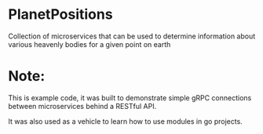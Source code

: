 # PlanetPositions
Collection of microservices that can be used to determine information about various heavenly bodies for a given point on earth

# Note:
This is example code, it was built to demonstrate simple gRPC connections between microservices behind a RESTful API. 

It was also used as a vehicle to learn how to use modules in go projects.
